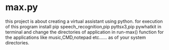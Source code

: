 # max.py
this project is about creating a virtual assistant using python.
for execution of this program install pip speech_recognition,pip pyttsx3,pip pywhatkit in terminal
and change the directories of application in run-max() function for the applications like music,CMD,notepad etc...... as of your system directories.
